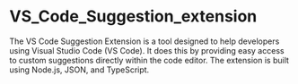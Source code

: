 # VS_Code_Suggestion_extension
The VS Code Suggestion Extension is a tool designed to help developers using Visual Studio Code (VS Code). It does this by providing easy access to custom suggestions directly within the code editor. The extension is built using Node.js, JSON, and TypeScript.
